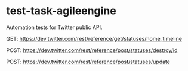 # test-task-agileengine

Automation tests for Twitter public API.

GET: https://dev.twitter.com/rest/reference/get/statuses/home_timeline

POST: https://dev.twitter.com/rest/reference/post/statuses/destroy/id

POST: https://dev.twitter.com/rest/reference/post/statuses/update 
